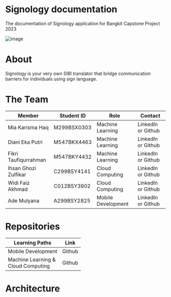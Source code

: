 # Signology documentation
The documentation of Signology application for Bangkit Capstone Project 2023

![image](https://github.com/Signology/signology-capstone-documentation/assets/93120790/9a9a8ff9-52fc-4dd4-8ca6-7db2262afafb)


# About
Signology is your very own SIBI translator that bridge communication barriers for individuals using sign language.

# The Team
| Member | Student ID | Role | Contact |
|-----------------|-----------------|-----------------|-----------------|
| Mia Karisma Haq | M299BSX0303 | Machine Learning | LinkedIn or Github |
| Diani Eka Putri | M547BKX4463 | Machine Learning | LinkedIn or Github |
| Fikri Taufiqurrahman | M547BKY4432 | Machine Learning | LinkedIn or Github |
| Ihsan Ghozi Zulfikar | C299BSY4141 | Cloud Computing | LinkedIn or Github |
| Widi Faiz Akhmad | C012BSY3902 | Cloud Computing | LinkedIn or Github |
| Ade Mulyana | A299BSY2825 | Mobile Development | LinkedIn or Github |

# Repositories
| Learning Paths | Link |
|-----------------|-----------------|
| Mobile Development | Github |
| Machine Learning & <br> Cloud Computing| Github |

# Architecture
